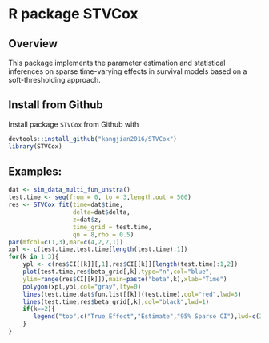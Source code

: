 # R package STVCox

## Overview 
This package implements the parameter estimation and statistical inferences on sparse time-varying effects in survival models based on a soft-thresholding approach.  

## Install from Github

Install package `STVCox` from Github with 

```r
devtools::install_github("kangjian2016/STVCox")
library(STVCox)
```

## Examples:
```r
dat <- sim_data_multi_fun_unstra()
test.time <- seq(from = 0, to = 3,length.out = 500)
res <- STVCox_fit(time=dat$time,
                  delta=dat$delta,
                  z=dat$z,
                  time_grid = test.time,
                  qn = 8,rho = 0.5)
par(mfcol=c(1,3),mar=c(4,2,2,1))
xpl <- c(test.time,test.time[length(test.time):1])
for(k in 1:3){
    ypl <- c(res$CI[[k]][,1],res$CI[[k]][length(test.time):1,2])
    plot(test.time,res$beta_grid[,k],type="n",col="blue",
    ylim=range(res$CI[[k]]),main=paste("beta",k),xlab="Time")
    polygon(xpl,ypl,col="gray",lty=0)
    lines(test.time,dat$fun.list[[k]](test.time),col="red",lwd=3)
    lines(test.time,res$beta_grid[,k],col="black",lwd=1)
    if(k==2){ 
       legend("top",c("True Effect","Estimate","95% Sparse CI"),lwd=c(3,1,6),col=c("red","black","gray"),lty=1)
    }
}
```
